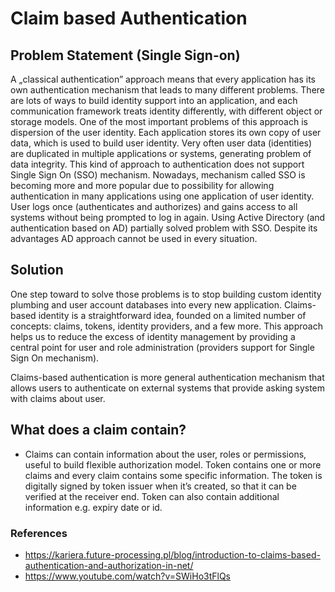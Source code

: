 # Claim based Authentication
## Problem Statement (Single Sign-on)
A „classical authentication” approach means that every application has its own authentication mechanism that leads to many different problems. There are lots of ways to build identity support into an application, and each communication framework treats identity differently, with different object or storage models. One of the most important problems of this approach is dispersion of the user identity. Each application stores its own copy of user data, which is used to build user identity. Very often user data (identities) are duplicated in multiple applications or systems, generating problem of data integrity. This kind of approach to authentication does not support Single Sign On (SSO) mechanism. Nowadays, mechanism called SSO is becoming more and more popular due to possibility for allowing authentication in many applications using one application of user identity. User logs once (authenticates and authorizes) and gains access to all systems without being prompted to log in again. Using Active Directory (and authentication based on AD) partially solved problem with SSO. Despite its advantages AD approach cannot be used in every situation.


## Solution
One step toward to solve those problems is to stop building custom identity plumbing and user account databases into every new application. Claims-based identity is a straightforward idea, founded on a limited number of concepts: claims, tokens, identity providers, and a few more. This approach helps us to reduce the excess of identity management by providing a central point for user and role administration (providers support for Single Sign On mechanism).


Claims-based authentication is more general authentication mechanism that allows users to authenticate on external systems that provide asking system with claims about user. 

## What does a claim contain?
- Claims can contain information about the user, roles or permissions, useful to build flexible authorization model. Token contains one or more claims and every claim contains some specific information. The token is digitally signed by token issuer when it’s created, so that it can be verified at the receiver end. Token can also contain additional information e.g. expiry date or id.


### References
- https://kariera.future-processing.pl/blog/introduction-to-claims-based-authentication-and-authorization-in-net/
- https://www.youtube.com/watch?v=SWiHo3tFlQs